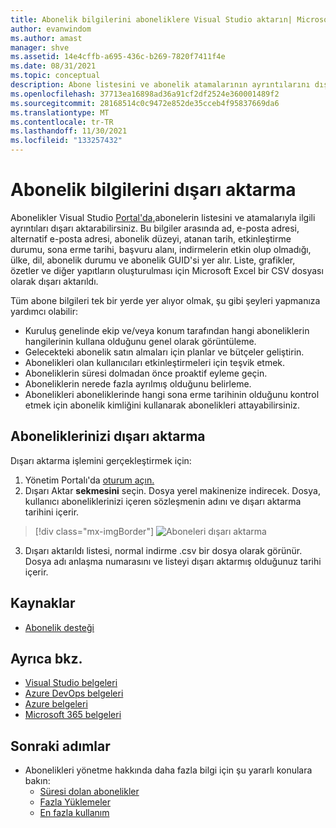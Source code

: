 ```yaml
---
title: Abonelik bilgilerini aboneliklere Visual Studio aktarın| Microsoft Docs
author: evanwindom
ms.author: amast
manager: shve
ms.assetid: 14e4cffb-a695-436c-b269-7820f7411f4e
ms.date: 08/31/2021
ms.topic: conceptual
description: Abone listesini ve abonelik atamalarının ayrıntılarını dışarı aktarmayı öğrenin.
ms.openlocfilehash: 37713ea16898ad36a91cf2df2524e360001489f2
ms.sourcegitcommit: 28168514c0c9472e852de35cceb4f95837669da6
ms.translationtype: MT
ms.contentlocale: tr-TR
ms.lasthandoff: 11/30/2021
ms.locfileid: "133257432"
---
```

# <a name="export-subscription-information"></a>Abonelik bilgilerini dışarı aktarma
Abonelikler Visual Studio [Portal'da,](https://manage.visualstudio.com)abonelerin listesini ve atamalarıyla ilgili ayrıntıları dışarı aktarabilirsiniz. Bu bilgiler arasında ad, e-posta adresi, alternatif e-posta adresi, abonelik düzeyi, atanan tarih, etkinleştirme durumu, sona erme tarihi, başvuru alanı, indirmelerin etkin olup olmadığı, ülke, dil, abonelik durumu ve abonelik GUID'si yer alır.  Liste, grafikler, özetler ve diğer yapıtların oluşturulması için Microsoft Excel bir CSV dosyası olarak dışarı aktarıldı.

Tüm abone bilgileri tek bir yerde yer alıyor olmak, şu gibi şeyleri yapmanıza yardımcı olabilir:
- Kuruluş genelinde ekip ve/veya konum tarafından hangi aboneliklerin hangilerinin kullana olduğunu genel olarak görüntüleme.
- Gelecekteki abonelik satın almaları için planlar ve bütçeler geliştirin. 
- Abonelikleri olan kullanıcıları etkinleştirmeleri için teşvik etmek.
- Aboneliklerin süresi dolmadan önce proaktif eyleme geçin.  
- Aboneliklerin nerede fazla ayrılmış olduğunu belirleme. 
- Abonelikleri aboneliklerinde hangi sona erme tarihinin olduğunu kontrol etmek için abonelik kimliğini kullanarak abonelikleri attayabilirsiniz. 

## <a name="export-your-subscriptions"></a>Aboneliklerinizi dışarı aktarma
Dışarı aktarma işlemini gerçekleştirmek için:
1. Yönetim Portalı'da [oturum açın.](https://manage.visualstudio.com)
2. Dışarı Aktar **sekmesini** seçin. Dosya yerel makinenize indirecek. Dosya, kullanıcı aboneliklerinizi içeren sözleşmenin adını ve dışarı aktarma tarihini içerir.
> [!div class="mx-imgBorder"]
> ![Aboneleri dışarı aktarma](_img/exporting-subscriptions/exporting-subscriptions.png "Atanan aboneliklerin tam listesini indirmek için Dışarı Aktar'a tıklayın.")
3. Dışarı aktarıldı listesi, normal indirme .csv bir dosya olarak görünür. Dosya adı anlaşma numarasını ve listeyi dışarı aktarmış olduğunuz tarihi içerir.  

## <a name="resources"></a>Kaynaklar
- [Abonelik desteği](https://aka.ms/vsadminhelp)

## <a name="see-also"></a>Ayrıca bkz.
- [Visual Studio belgeleri](/visualstudio/)
- [Azure DevOps belgeleri](/azure/devops/)
- [Azure belgeleri](/azure/)
- [Microsoft 365 belgeleri](/microsoft-365/)

## <a name="next-steps"></a>Sonraki adımlar
- Abonelikleri yönetme hakkında daha fazla bilgi için şu yararlı konulara bakın:
    - [Süresi dolan abonelikler](handle-expired-license.md)
    - [Fazla Yüklemeler](handle-overclaimed-license.md)
    - [En fazla kullanım](maximum-usage.md)
